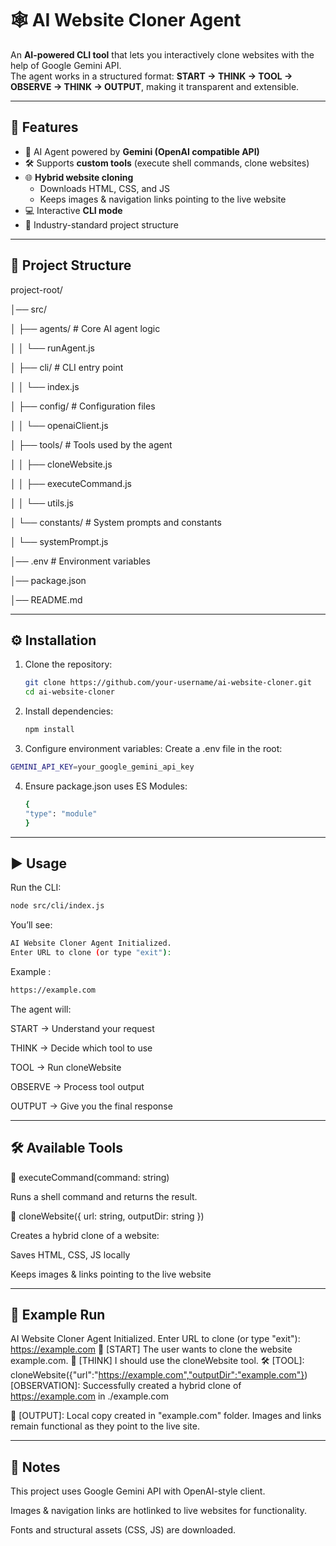 # 🕸️ AI Website Cloner Agent  

An **AI-powered CLI tool** that lets you interactively clone websites with the help of Google Gemini API.  
The agent works in a structured format: **START → THINK → TOOL → OBSERVE → THINK → OUTPUT**, making it transparent and extensible.  

---

## 🚀 Features  
- 🤖 AI Agent powered by **Gemini (OpenAI compatible API)**  
- 🛠️ Supports **custom tools** (execute shell commands, clone websites)  
- 🌐 **Hybrid website cloning**  
  - Downloads HTML, CSS, and JS  
  - Keeps images & navigation links pointing to the live website  
- 💻 Interactive **CLI mode**  
- 📂 Industry-standard project structure  

---

## 📂 Project Structure
project-root/

│── src/

│ ├── agents/ # Core AI agent logic

│ │ └── runAgent.js

│ ├── cli/ # CLI entry point

│ │ └── index.js

│ ├── config/ # Configuration files

│ │ └── openaiClient.js

│ ├── tools/ # Tools used by the agent

│ │ ├── cloneWebsite.js

│ │ ├── executeCommand.js

│ │ └── utils.js

│ └── constants/ # System prompts and constants

│ └── systemPrompt.js

│── .env # Environment variables

│── package.json

│── README.md

---

## ⚙️ Installation  

1. Clone the repository:
   ```bash
   git clone https://github.com/your-username/ai-website-cloner.git
   cd ai-website-cloner

2. Install dependencies:
   ```bash
   npm install
   
3. Configure environment variables:
Create a .env file in the root:
  ```bash
  GEMINI_API_KEY=your_google_gemini_api_key
```
4. Ensure package.json uses ES Modules:
   ```bash
   {
   "type": "module"
   }
---

## ▶️ Usage
Run the CLI:
  ```bash
  node src/cli/index.js
  ```
You’ll see:
  ```bash
  AI Website Cloner Agent Initialized.
  Enter URL to clone (or type "exit"):

  ```
Example :
  ```bash
  https://example.com
  ```

The agent will:

START → Understand your request

THINK → Decide which tool to use

TOOL → Run cloneWebsite

OBSERVE → Process tool output

OUTPUT → Give you the final response

---

## 🛠️ Available Tools

🔹 executeCommand(command: string)

  Runs a shell command and returns the result.

🔹 cloneWebsite({ url: string, outputDir: string })

  Creates a hybrid clone of a website:

Saves HTML, CSS, JS locally

Keeps images & links pointing to the live website

---
## 📜 Example Run

AI Website Cloner Agent Initialized.
Enter URL to clone (or type "exit"): https://example.com
🧠 [START] The user wants to clone the website example.com.
🧠 [THINK] I should use the cloneWebsite tool.
🛠️ [TOOL]: cloneWebsite({"url":"https://example.com","outputDir":"example.com"})
[OBSERVATION]: Successfully created a hybrid clone of https://example.com in ./example.com

🤖 [OUTPUT]: Local copy created in "example.com" folder. 
Images and links remain functional as they point to the live site.

---

## 📝 Notes
This project uses Google Gemini API with OpenAI-style client.

Images & navigation links are hotlinked to live websites for functionality.

Fonts and structural assets (CSS, JS) are downloaded.
